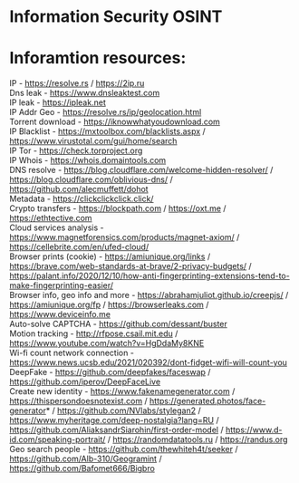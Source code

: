# Information Security OSINT
# Inforamtion resources:
IP - https://resolve.rs / https://2ip.ru<br>
Dns leak - https://www.dnsleaktest.com<br>
IP leak - https://ipleak.net<br>
IP Addr Geo - https://resolve.rs/ip/geolocation.html<br>
Torrent download - https://iknowwhatyoudownload.com<br>
IP Blacklist - https://mxtoolbox.com/blacklists.aspx / https://www.virustotal.com/gui/home/search <br>
IP Tor - https://check.torproject.org<br>
IP Whois - https://whois.domaintools.com<br>
DNS resolve - https://blog.cloudflare.com/welcome-hidden-resolver/ / https://blog.cloudflare.com/oblivious-dns/ / https://github.com/alecmuffett/dohot <br>
Metadata - https://clickclickclick.click/<br>
Crypto transfers - https://blockpath.com / https://oxt.me / https://ethtective.com <br>
Cloud services analysis - https://www.magnetforensics.com/products/magnet-axiom/ / https://cellebrite.com/en/ufed-cloud/ <br>
Browser prints (cookie) - https://amiunique.org/links / https://brave.com/web-standards-at-brave/2-privacy-budgets/ / https://palant.info/2020/12/10/how-anti-fingerprinting-extensions-tend-to-make-fingerprinting-easier/ <br>
Browser info, geo info and more - https://abrahamjuliot.github.io/creepjs/ / https://amiunique.org/fp / https://browserleaks.com / https://www.deviceinfo.me <br>
Auto-solve CAPTCHA - https://github.com/dessant/buster <br>
Motion tracking - http://rfpose.csail.mit.edu / https://www.youtube.com/watch?v=HgDdaMy8KNE <br>
Wi-fi count network connection - https://www.news.ucsb.edu/2021/020392/dont-fidget-wifi-will-count-you <br>
DeepFake - https://github.com/deepfakes/faceswap / https://github.com/iperov/DeepFaceLive <br>
Create new identity - https://www.fakenamegenerator.com / https://thispersondoesnotexist.com / https://generated.photos/face-generator* / https://github.com/NVlabs/stylegan2 / https://www.myheritage.com/deep-nostalgia?lang=RU / https://github.com/AliaksandrSiarohin/first-order-model / https://www.d-id.com/speaking-portrait/ / https://randomdatatools.ru / https://randus.org<br>
Geo search people - https://github.com/thewhiteh4t/seeker / https://github.com/Alb-310/Geogramint / https://github.com/Bafomet666/Bigbro <br>
